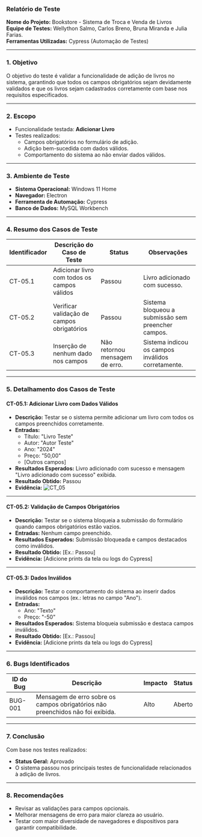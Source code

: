 ### **Relatório de Teste**

**Nome do Projeto:** Bookstore - Sistema de Troca e Venda de Livros   
**Equipe de Testes:** Wellython Salmo, Carlos Breno, Bruna Miranda e Julia Farias.  
**Ferramentas Utilizadas:** Cypress (Automação de Testes)  

---

### **1. Objetivo**
O objetivo do teste é validar a funcionalidade de adição de livros no sistema, garantindo que todos os campos obrigatórios sejam devidamente validados e que os livros sejam cadastrados corretamente com base nos requisitos especificados.

---

### **2. Escopo**
- Funcionalidade testada: **Adicionar Livro**
- Testes realizados:
  - Campos obrigatórios no formulário de adição.
  - Adição bem-sucedida com dados válidos.
  - Comportamento do sistema ao não enviar dados válidos.

---

### **3. Ambiente de Teste**
- **Sistema Operacional:** Windows 11 Home
- **Navegador:** Electron
- **Ferramenta de Automação:** Cypress
- **Banco de Dados:** MySQL Workbench

---

### **4. Resumo dos Casos de Teste**

| **Identificador** | **Descrição do Caso de Teste**                         | **Status**  | **Observações**                                    |
|--------------------|-------------------------------------------------------|-------------|---------------------------------------------------|
| CT-05.1            | Adicionar livro com todos os campos válidos           | Passou      | Livro adicionado com sucesso.                    |
| CT-05.2            | Verificar validação de campos obrigatórios            | Passou      | Sistema bloqueou a submissão sem preencher campos. |
| CT-05.3            | Inserção de nenhum dado nos campos     | Não retornou mensagem de erro.      | Sistema indicou os campos inválidos corretamente.|

---

### **5. Detalhamento dos Casos de Teste**

#### **CT-05.1: Adicionar Livro com Dados Válidos**
- **Descrição:** Testar se o sistema permite adicionar um livro com todos os campos preenchidos corretamente.
- **Entradas:** 
  - Título: "Livro Teste"
  - Autor: "Autor Teste"
  - Ano: "2024"
  - Preço: "50,00"
  - [Outros campos]
- **Resultados Esperados:** Livro adicionado com sucesso e mensagem "Livro adicionado com sucesso" exibida.
- **Resultado Obtido:** Passou
- **Evidência:**
![CT_05](https://drive.google.com/uc?export=view&id=1jgaeXVFGNiM8HJyhWVwMBObQjF5kWbzo)

---

#### **CT-05.2: Validação de Campos Obrigatórios**
- **Descrição:** Testar se o sistema bloqueia a submissão do formulário quando campos obrigatórios estão vazios.
- **Entradas:** Nenhum campo preenchido.
- **Resultados Esperados:** Submissão bloqueada e campos destacados como inválidos.
- **Resultado Obtido:** [Ex.: Passou]
- **Evidência:** [Adicione prints da tela ou logs do Cypress]

---

#### **CT-05.3: Dados Inválidos**
- **Descrição:** Testar o comportamento do sistema ao inserir dados inválidos nos campos (ex.: letras no campo "Ano").
- **Entradas:** 
  - Ano: "Texto"
  - Preço: "-50"
- **Resultados Esperados:** Sistema bloqueia submissão e destaca campos inválidos.
- **Resultado Obtido:** [Ex.: Passou]
- **Evidência:** [Adicione prints da tela ou logs do Cypress]

---

### **6. Bugs Identificados**
| **ID do Bug** | **Descrição**                | **Impacto**    | **Status**       |
|---------------|------------------------------|----------------|------------------|
| BUG-001       | Mensagem de erro sobre os campos obrigatórios não preenchidos não foi exibida. | Alto           | Aberto           |

---

### **7. Conclusão**
Com base nos testes realizados:
- **Status Geral:** Aprovado
- O sistema passou nos principais testes de funcionalidade relacionados à adição de livros.

---

### **8. Recomendações**
- Revisar as validações para campos opcionais.
- Melhorar mensagens de erro para maior clareza ao usuário.
- Testar com maior diversidade de navegadores e dispositivos para garantir compatibilidade.
